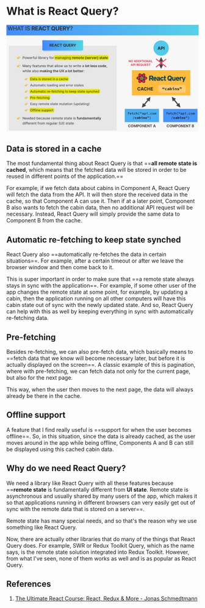 # What is React Query?

![React_Query01](../../img/React_Query01.jpg)

## Data is stored in a cache

The most fundamental thing about React Query is that ==**all remote state is cached**, which means that the fetched data will be stored in order to be reused in different points of the application.==

For example, if we fetch data about cabins in Component A, React Query will fetch the data from the API. It will then store the received data in the cache, so that Component A can use it. Then if at a later point, Component B also wants to fetch the cabin data, then no additional API request will be necessary. Instead, React Query will simply provide the same data to Component B from the cache.

## Automatic re-fetching to keep state synched

React Query also ==automatically re-fetches the data in certain situations==. For example, after a certain timeout or after we leave the browser window and then come back to it.

This is super important in order to make sure that ==a remote state always stays in sync with the application==. For example, if some other user of the app changes the remote state at some point, for example, by updating a cabin, then the application running on all other computers will have this cabin state out of sync with the newly updated state. And so, React Query can help with this as well by keeping everything in sync with  automatically re-fetching data.

## Pre-fetching

Besides re-fetching, we can also pre-fetch data, which basically means to ==fetch data that we know will become necessary later, but before it is actually displayed on the screen==. A classic example of this is pagination, where with pre-fetching, we can fetch data not only for the current page, but also for the next page.

This way, when the user then moves to the next page, the data will always already be there in the cache.

## Offline support

A feature that I find really useful is ==support for when the user becomes offline==. So, in this situation, since the data is already cached, as the user moves around in the app while being offline, Components A and B can still be displayed using this cached cabin data.

## Why do we need React Query?

We need a library like React Query with all these features because ==**remote state** is fundamentally different from **UI state**. Remote state is asynchronous and usually shared by many users of the app, which makes it so that applications running in different browsers can very easily get out of sync with the remote data that is stored on a server==.

Remote state has many special needs, and so that's the reason why we use something like React Query.

Now, there are actually other libraries that do many of the things that React Query does. For example, SWR or Redux Toolkit Query, which as the name says, is the remote state solution integrated into Redux Toolkit. However, from what I've seen, none of them works as well and is as popular as React Query.

## References

1. [The Ultimate React Course: React, Redux & More - Jonas Schmedtmann](https://www.udemy.com/course/the-ultimate-react-course/)